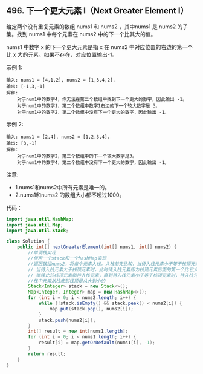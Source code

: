 ## 496. 下一个更大元素 I（Next Greater Element I）  
给定两个没有重复元素的数组 nums1 和 nums2 ，其中nums1 是 nums2 的子集。找到 nums1 中每个元素在 nums2 中的下一个比其大的值。

nums1 中数字 x 的下一个更大元素是指 x 在 nums2 中对应位置的右边的第一个比 x 大的元素。如果不存在，对应位置输出-1。

示例 1:

    输入: nums1 = [4,1,2], nums2 = [1,3,4,2].
    输出: [-1,3,-1]
    解释:
        对于num1中的数字4，你无法在第二个数组中找到下一个更大的数字，因此输出 -1。
        对于num1中的数字1，第二个数组中数字1右边的下一个较大数字是 3。
        对于num1中的数字2，第二个数组中没有下一个更大的数字，因此输出 -1。
示例 2:

    输入: nums1 = [2,4], nums2 = [1,2,3,4].
    输出: [3,-1]
    解释:
        对于num1中的数字2，第二个数组中的下一个较大数字是3。
        对于num1中的数字4，第二个数组中没有下一个更大的数字，因此输出 -1。
    
注意:

- 1.nums1和nums2中所有元素是唯一的。  
- 2.nums1和nums2 的数组大小都不超过1000。

代码：
```java
import java.util.HashMap;
import java.util.Map;
import java.util.Stack;

class Solution {
    public int[] nextGreaterElement(int[] nums1, int[] nums2) {
        //单调栈实现
        //使用一个stack和一个hashMap实现
        //遍历数组nums2，将每个元素入栈。入栈前先比较，当待入栈元素小于等于栈顶元素时，直接入栈，
        // 当待入栈元素大于栈顶元素时，此时待入栈元素即为栈顶元素后面的第一个比它大的元素，将两个值存入map中，并将栈顶元素出栈，
        // 继续比较栈顶元素和待入栈元素，直到待入栈元素小于等于栈顶元素时，待入栈元素入栈。
        //栈中元素从栈底到栈顶是从大到小的
        Stack<Integer> stack = new Stack<>();
        Map<Integer, Integer> map = new HashMap<>();
        for (int i = 0; i < nums2.length; i++) {
            while (!stack.isEmpty() && stack.peek() < nums2[i]) {
                map.put(stack.pop(), nums2[i]);
            }
            stack.push(nums2[i]);
        }
        int[] result = new int[nums1.length];
        for (int i = 0; i < nums1.length; i++) {
            result[i] = map.getOrDefault(nums1[i], -1);
        }
        return result;
    }
}
```